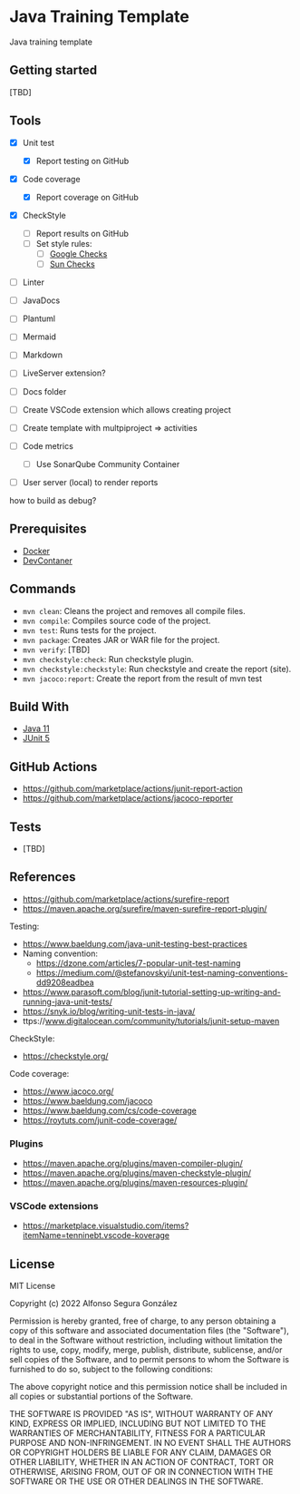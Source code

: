 # Java Training Template

Java training template

## Getting started

[TBD]

## Tools

- [x] Unit test
  - [x] Report testing on GitHub
- [x] Code coverage
  - [x] Report coverage on GitHub 
- [x] CheckStyle
  - [ ] Report results on GitHub
  - [ ] Set style rules:
    - [ ] [Google Checks](https://github.com/checkstyle/checkstyle/blob/master/src/main/resources/google_checks.xml)
    - [ ] [Sun Checks](https://github.com/checkstyle/checkstyle/blob/master/src/main/resources/sun_checks.xml)
- [ ] Linter

- [ ] JavaDocs
- [ ] Plantuml
- [ ] Mermaid
- [ ] Markdown
- [ ] LiveServer extension?

- [ ] Docs folder
- [ ] Create VSCode extension which allows creating project
- [ ] Create template with multpiproject => activities

- [ ] Code metrics
    - [ ] Use SonarQube Community Container
- [ ] User server (local) to render reports

how to build as debug?

## Prerequisites

- [Docker](https://www.docker.com/)
- [DevContaner](https://code.visualstudio.com/docs/devcontainers/containers)

## Commands

- `mvn clean`: Cleans the project and removes all compile files.
- `mvn compile`: Compiles source code of the project.
- `mvn test`: Runs tests for the project.
- `mvn package`: Creates JAR or WAR file for the project.
- `mvn verify`: [TBD]
- `mvn checkstyle:check`: Run checkstyle plugin.
- `mvn checkstyle:checkstyle`: Run checkstyle and create the report (site).
- `mvn jacoco:report`: Create the report from the result of mvn test

## Build With

- [Java 11](https://docs.oracle.com/en/java/javase/11/docs/api/index.html)
- [JUnit 5](https://junit.org/junit5/)

## GitHub Actions

- https://github.com/marketplace/actions/junit-report-action
- https://github.com/marketplace/actions/jacoco-reporter

## Tests

- [TBD]

## References

- https://github.com/marketplace/actions/surefire-report
- https://maven.apache.org/surefire/maven-surefire-report-plugin/

Testing:
- https://www.baeldung.com/java-unit-testing-best-practices
- Naming convention:
  - https://dzone.com/articles/7-popular-unit-test-naming
  - https://medium.com/@stefanovskyi/unit-test-naming-conventions-dd9208eadbea
- https://www.parasoft.com/blog/junit-tutorial-setting-up-writing-and-running-java-unit-tests/
- https://snyk.io/blog/writing-unit-tests-in-java/
- ttps://www.digitalocean.com/community/tutorials/junit-setup-maven

CheckStyle:

- https://checkstyle.org/

Code coverage:

- https://www.jacoco.org/
- https://www.baeldung.com/jacoco
- https://www.baeldung.com/cs/code-coverage
- https://roytuts.com/junit-code-coverage/

### Plugins

- https://maven.apache.org/plugins/maven-compiler-plugin/
- https://maven.apache.org/plugins/maven-checkstyle-plugin/
- https://maven.apache.org/plugins/maven-resources-plugin/

### VSCode extensions

- https://marketplace.visualstudio.com/items?itemName=tenninebt.vscode-koverage

## License

MIT License

Copyright (c) 2022 Alfonso Segura González

Permission is hereby granted, free of charge, to any person obtaining a copy of this software and associated documentation files (the "Software"), to deal in the Software without restriction, including without limitation the rights to use, copy, modify, merge, publish, distribute, sublicense, and/or sell copies of the Software, and to permit persons to whom the Software is furnished to do so, subject to the following conditions:

The above copyright notice and this permission notice shall be included in all copies or substantial portions of the Software.

THE SOFTWARE IS PROVIDED "AS IS", WITHOUT WARRANTY OF ANY KIND, EXPRESS OR
IMPLIED, INCLUDING BUT NOT LIMITED TO THE WARRANTIES OF MERCHANTABILITY, FITNESS
FOR A PARTICULAR PURPOSE AND NON-INFRINGEMENT. IN NO EVENT SHALL THE AUTHORS OR
COPYRIGHT HOLDERS BE LIABLE FOR ANY CLAIM, DAMAGES OR OTHER LIABILITY, WHETHER
IN AN ACTION OF CONTRACT, TORT OR OTHERWISE, ARISING FROM, OUT OF OR IN
CONNECTION WITH THE SOFTWARE OR THE USE OR OTHER DEALINGS IN THE SOFTWARE.
